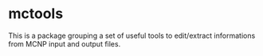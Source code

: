 # mctools
This is a package grouping a set of useful tools to edit/extract informations from MCNP input and output files.
